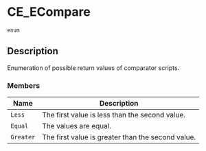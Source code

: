 # CE_ECompare
`enum`
## Description
Enumeration of possible return values of comparator scripts.

### Members
| Name | Description |
| ---- | ----------- |
| `Less` | The first value is less than the second value. |
| `Equal` | The values are equal. |
| `Greater` | The first value is greater than the second value. |